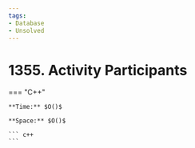 ```yaml
---
tags:
- Database
- Unsolved
---
```



# 1355. Activity Participants

=== "C++"

    **Time:** $O()$

    **Space:** $O()$

    ``` c++
    ```
